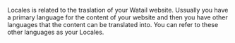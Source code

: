 Locales is related to the traslation of your Watail website. Ussually you have a primary language for the content of your website and then you have other languages that the content can be translated into. You can refer to these other languages as your Locales.